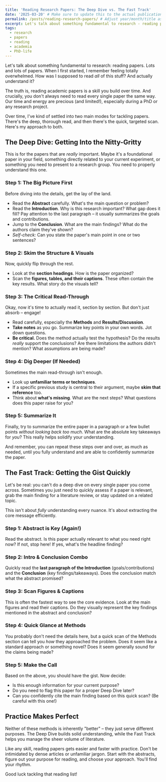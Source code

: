 ```yaml
---
title: 'Reading Research Papers: The Deep Dive vs. The Fast Track'
date: '2025-03-20' # Make sure to update this to the actual publication date
permalink: /posts/reading-research-papers/ # Adjust year/month/title as needed
excerpt: Let's talk about something fundamental to research - reading papers. Lots and lots of papers. When I first started, I remember feeling totally overwhelmed. How was I supposed to read *all* of this stuff? And actually understand it?
tags:
  - research
  - papers
  - reading
  - academia
  - PhD-life
---
```


Let's talk about something fundamental to research: reading papers. Lots and lots of papers. When I first started, I remember feeling totally overwhelmed. How was I supposed to read *all* of this stuff? And actually understand it?

The truth is, reading academic papers is a skill you build over time. And crucially, you don't always need to read every single paper the same way. Our time and energy are precious (and limited!), especially during a PhD or any research project.

Over time, I've kind of settled into two main modes for tackling papers. There's the deep, thorough read, and then there's the quick, targeted scan. Here's my approach to both.

## The Deep Dive: Getting Into the Nitty-Gritty

This is for the papers that are *really* important. Maybe it's a foundational paper in your field, something directly related to your current experiment, or something you need to present to a research group. You need to properly understand this one.

### Step 1: The Big Picture First
Before diving into the details, get the lay of the land.
* Read the **Abstract** carefully. What's the main question or problem?
* Read the **Introduction**. Why is this research important? What gap does it fill? Pay attention to the last paragraph – it usually summarizes the goals and contributions.
* Jump to the **Conclusion**. What are the main findings? What do the authors claim they've shown?
* *Self-check:* Can you state the paper's main point in one or two sentences?

### Step 2: Skim the Structure & Visuals
Now, quickly flip through the rest.
* Look at the **section headings**. How is the paper organized?
* Scan the **figures, tables, and their captions**. These often contain the key results. What story do the visuals tell?

### Step 3: The Critical Read-Through
Okay, now it's time to actually read it, section by section. But don't just absorb – engage!
* Read carefully, especially the **Methods** and **Results/Discussion**.
* **Take notes** as you go. Summarize key points in your own words. Jot down questions.
* **Be critical.** Does the method actually test the hypothesis? Do the results *really* support the conclusions? Are there limitations the authors didn't mention? What assumptions are being made?

### Step 4: Dig Deeper (If Needed)
Sometimes the main read-through isn't enough.
* Look up **unfamiliar terms or techniques**.
* If a specific previous study is central to their argument, maybe **skim that reference** too.
* Think about **what's missing**. What are the next steps? What questions does this paper raise for you?

### Step 5: Summarize It
Finally, try to summarize the entire paper in a paragraph or a few bullet points *without looking back too much*. What are the absolute key takeaways for *you*? This really helps solidify your understanding.

And remember, you can repeat these steps over and over, as much as needed, until you fully understand and are able to confidently summarize the paper.

## The Fast Track: Getting the Gist Quickly

Let's be real: you can't do a deep dive on every single paper you come across. Sometimes you just need to quickly assess if a paper is relevant, grab the main finding for a literature review, or stay updated on a related topic.

This isn't about *fully* understanding every nuance. It's about extracting the core message efficiently.

### Step 1: Abstract is Key (Again!)
Read the abstract. Is this paper actually relevant to what you need right now? If not, stop here! If yes, what's the headline finding?

### Step 2: Intro & Conclusion Combo
Quickly read the **last paragraph of the Introduction** (goals/contributions) and the **Conclusion** (key findings/takeaways). Does the conclusion match what the abstract promised?

### Step 3: Scan Figures & Captions
This is often the fastest way to see the core evidence. Look at the main figures and read their captions. Do they visually represent the key findings mentioned in the abstract and conclusion?

### Step 4: Quick Glance at Methods
You probably don't need the details here, but a quick scan of the Methods section can tell you *how* they approached the problem. Does it seem like a standard approach or something novel? Does it seem generally sound for the claims being made?

### Step 5: Make the Call
Based on the above, you should have the gist. Now decide:
* Is this enough information for your current purpose?
* Do you need to flag this paper for a proper Deep Dive later?
* Can you confidently cite the main finding based on this quick scan? (Be careful with this one!)

## Practice Makes Perfect

Neither of these methods is inherently "better" – they just serve different purposes. The Deep Dive builds solid understanding, while the Fast Track helps you manage the sheer volume of literature.

Like any skill, reading papers gets easier and faster with practice. Don't be intimidated by dense articles or unfamiliar jargon. Start with the abstracts, figure out your purpose for reading, and choose your approach. You'll find your rhythm.

Good luck tackling that reading list!